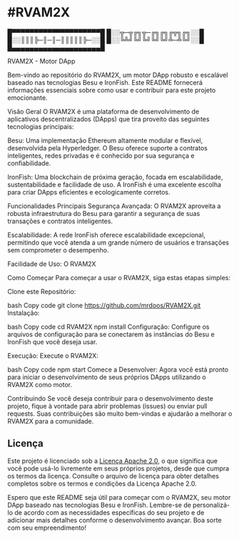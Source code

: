 <h1>#RVAM2X</h1>
█▀▀▀▀▀▀▀▀▀▀▀▀▀▀▀▀▀▀▀▀█
█░░╦─╦╔╗╦─╔╗╔╗╔╦╗╔╗░░█
█░░║║║╠─║─║─║║║║║╠─░░█
█░░╚╩╝╚╝╚╝╚╝╚╝╩─╩╚╝░░█
█▄▄▄▄▄▄▄▄▄▄▄▄▄▄▄▄▄▄▄▄█


RVAM2X - Motor DApp



Bem-vindo ao repositório do RVAM2X, um motor DApp robusto e escalável baseado nas tecnologias Besu e IronFish. Este README fornecerá informações essenciais sobre como usar e contribuir para este projeto emocionante.

Visão Geral
O RVAM2X é uma plataforma de desenvolvimento de aplicativos descentralizados (DApps) que tira proveito das seguintes tecnologias principais:

Besu: Uma implementação Ethereum altamente modular e flexível, desenvolvida pela Hyperledger. O Besu oferece suporte a contratos inteligentes, redes privadas e é conhecido por sua segurança e confiabilidade.

IronFish: Uma blockchain de próxima geração, focada em escalabilidade, sustentabilidade e facilidade de uso. A IronFish é uma excelente escolha para criar DApps eficientes e ecologicamente corretos.

Funcionalidades Principais
Segurança Avançada: O RVAM2X aproveita a robusta infraestrutura do Besu para garantir a segurança de suas transações e contratos inteligentes.

Escalabilidade: A rede IronFish oferece escalabilidade excepcional, permitindo que você atenda a um grande número de usuários e transações sem comprometer o desempenho.

Facilidade de Uso: O RVAM2X 

Como Começar
Para começar a usar o RVAM2X, siga estas etapas simples:

Clone este Repositório:

bash
Copy code
git clone https://github.com/mrdoos/RVAM2X.git
Instalação:

bash
Copy code
cd RVAM2X
npm install
Configuração:
Configure os arquivos de configuração para se conectarem às instâncias do Besu e IronFish que você deseja usar.

Execução:
Execute o RVAM2X:

bash
Copy code
npm start
Comece a Desenvolver:
Agora você está pronto para iniciar o desenvolvimento de seus próprios DApps utilizando o RVAM2X como motor.

Contribuindo
Se você deseja contribuir para o desenvolvimento deste projeto, fique à vontade para abrir problemas (issues) ou enviar pull requests. Suas contribuições são muito bem-vindas e ajudarão a melhorar o RVAM2X para a comunidade.

## Licença

Este projeto é licenciado sob a [Licença Apache 2.0](LICENSE), o que significa que você pode usá-lo livremente em seus próprios projetos, desde que cumpra os termos da licença. Consulte o arquivo de licença para obter detalhes completos sobre os termos e condições da Licença Apache 2.0.

Espero que este README seja útil para começar com o RVAM2X, seu motor DApp baseado nas tecnologias Besu e IronFish. Lembre-se de personalizá-lo de acordo com as necessidades específicas do seu projeto e de adicionar mais detalhes conforme o desenvolvimento avançar. Boa sorte com seu empreendimento!







[Contributing Guidelines]: CONTRIBUTING.md
